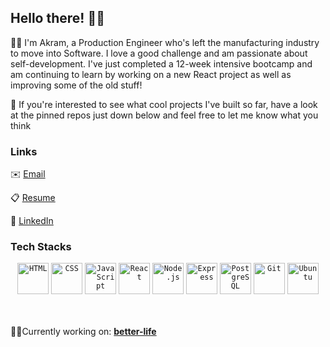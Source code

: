 ## Hello there! 👋🏻

👨🏻 I'm Akram, a Production Engineer who's left the manufacturing industry to move into Software. I love a good challenge and am passionate about self-development. I've just completed a 12-week intensive bootcamp and am continuing to learn by working on a new React project as well as improving some of the old stuff!

📌 If you're interested to see what cool projects I've built so far, have a look at the pinned repos just down below and feel free to let me know what you think 

### Links
✉️ [Email](AkramKMansour@gmail.com)

📋 [Resume](https://drive.google.com/file/d/1TpmjH7kE261_3Y83HJ1S9V-8waVYbHoi/view?usp=sharing)

🔗 [LinkedIn](https://www.linkedin.com/in/akramkmansour/)

### Tech Stacks
<div align="center">
	<code><img height="50" src="https://user-images.githubusercontent.com/25181517/192158954-f88b5814-d510-4564-b285-dff7d6400dad.png" alt="HTML" title="HTML" /></code>
	<code><img height="50" src="https://user-images.githubusercontent.com/25181517/183898674-75a4a1b1-f960-4ea9-abcb-637170a00a75.png" alt="CSS" title="CSS" /></code>
	<code><img height="50" src="https://user-images.githubusercontent.com/25181517/117447155-6a868a00-af3d-11eb-9cfe-245df15c9f3f.png" alt="JavaScript" title="JavaScript" /></code>
	<code><img height="50" src="https://user-images.githubusercontent.com/25181517/183897015-94a058a6-b86e-4e42-a37f-bf92061753e5.png" alt="React" title="React" /></code>
	<code><img height="50" src="https://user-images.githubusercontent.com/25181517/183568594-85e280a7-0d7e-4d1a-9028-c8c2209e073c.png" alt="Node.js" title="Node.js" /></code>
	<code><img height="50" src="https://user-images.githubusercontent.com/25181517/183859966-a3462d8d-1bc7-4880-b353-e2cbed900ed6.png" alt="Express" title="Express" /></code>
	<code><img height="50" src="https://user-images.githubusercontent.com/25181517/117208740-bfb78400-adf5-11eb-97bb-09072b6bedfc.png" alt="PostgreSQL" title="PostgreSQL" /></code>
	<code><img height="50" src="https://user-images.githubusercontent.com/25181517/192108372-f71d70ac-7ae6-4c0d-8395-51d8870c2ef0.png" alt="Git" title="Git" /></code>
	<code><img height="50" src="https://user-images.githubusercontent.com/25181517/186884153-99edc188-e4aa-4c84-91b0-e2df260ebc33.png" alt="Ubuntu" title="Ubuntu" /></code>
</div>
<br></br>

👨‍💻Currently working on: <b>[better-life](https://github.com/Akman13/better-life-app)</b>
